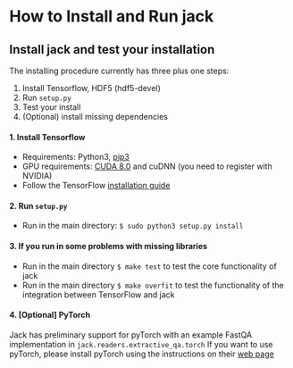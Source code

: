 # How to Install and Run jack

## Install jack and test your installation

The installing procedure currently has three plus one steps:
  1. Install Tensorflow, HDF5 (hdf5-devel)
  2. Run `setup.py`
  3. Test your install
  4. (Optional) install missing dependencies

#### 1. Install Tensorflow
  - Requirements: Python3, [pip3](http://stackoverflow.com/questions/6587507/how-to-install-pip-with-python-3)
  - GPU requirements: [CUDA 8.0](https://developer.nvidia.com/cuda-downloads) and cuDNN (you need to register with NVIDIA)
  - Follow the TensorFlow [installation guide](https://www.tensorflow.org/get_started/os_setup)

#### 2. Run `setup.py`
  - Run in the main directory: `$ sudo python3 setup.py install`

#### 3. If you run in some problems with missing libraries
  - Run in the main directory `$ make test` to test the core functionality of jack
  - Run in the main directory `$ make overfit` to test the functionality of the integration between TensorFlow and jack

#### 4. [Optional] PyTorch
Jack has preliminary support for pyTorch with an example FastQA implementation in `jack.readers.extractive_qa.torch`
If you want to use pyTorch, please install pyTorch using the instructions on their [web page](http://pytorch.org/)
